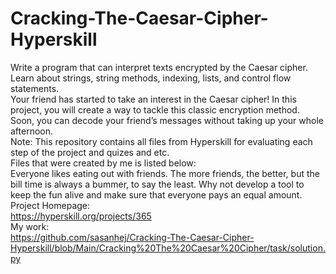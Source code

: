 ﻿# Cracking-The-Caesar-Cipher-Hyperskill
Write a program that can interpret texts encrypted by the Caesar cipher. Learn about strings, string methods, indexing, lists, and control flow statements.<br>
Your friend has started to take an interest in the Caesar cipher! In this project, you will create a way to tackle this classic encryption method. Soon, you can decode your friend’s messages without taking up your whole afternoon.<br>
Note: This repository contains all files from Hyperskill for evaluating each step of the project and quizes and etc.<br>
Files that were created by me is listed below:<br>
Everyone likes eating out with friends. The more friends, the better, but the bill time is always a bummer, to say the least. Why not develop a tool to keep the fun alive and make sure that everyone pays an equal amount.<br>
Project Homepage:<br>
https://hyperskill.org/projects/365<br>
My work:<br>
https://github.com/sasanhej/Cracking-The-Caesar-Cipher-Hyperskill/blob/Main/Cracking%20The%20Caesar%20Cipher/task/solution.py
